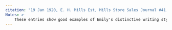 ```yaml
---
citation: "19 Jan 1920, E. H. Mills Est, Mills Store Sales Journal #41, p233, digital photograph of book owned by Brooktondale collector."
Notes: >-
    These entries show good examples of Emily's distinctive writing style. Notice the little dip that starts the top cross marks on her F's and T's. Uppercase C's, E's and M's are also easily recognizable.
---
```



